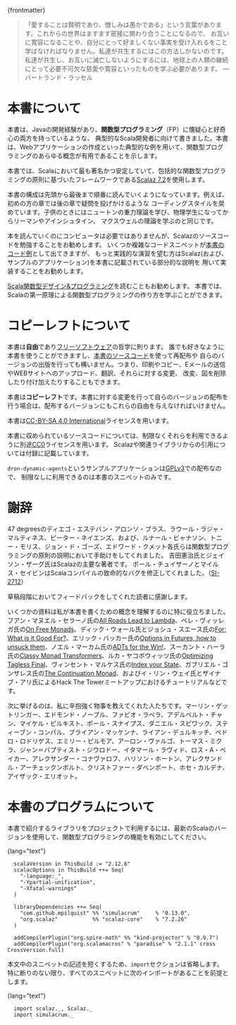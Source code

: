 {frontmatter}
<!--
> "Love is wise; hatred is foolish. In this world, which is getting more
> and more closely interconnected, we have to learn to tolerate each
> other, we have to learn to put up with the fact that some people say
> things that we don't like. We can only live together in that way. But
> if we are to live together, and not die together, we must learn a kind
> of charity and a kind of tolerance, which is absolutely vital to the
> continuation of human life on this planet."
> 
> ― Bertrand Russell
-->

> 「愛することは賢明であり、憎しみは愚かである」という言葉があります。これからの世界はますます密接に関わり合うことになるので、
> お互いに寛容になることや、自分にとって好ましくない事実を受け入れるをこと学ばなければなりません。私達が共生するにはこの方法しかないのです。
> 私達が共生し、お互いに滅亡しないようにするには、地球上の人類の継続にとって必要不可欠な慈愛や寛容といったものを学ぶ必要があります。
> ― バートランド・ラッセル
<!--
# About This Book

This book is for the typical Scala developer, probably with a Java background,
who is both sceptical and curious about the **Functional Programming** (FP)
paradigm. This book justifies every concept with practical examples, including
writing a web application.
-->
# 本書について
本書は、Javaの開発経験があり、**関数型プログラミング**（FP）に懐疑心と好奇心の両方を持っているような、
典型的なScala開発者に向けて書きました。本書は、Webアプリケーションの作成といった典型的な例を用いて、関数型プログラミングのあらゆる概念が有用であることを示します。

<!--
This book uses [Scalaz 7.2](https://github.com/scalaz/scalaz), the most popular, stable, principled and
comprehensive Functional Programming framework for Scala.
-->
本書では、Scalaにおいて最も著名かつ安定していて、包括的な関数型プログラミングの原則に基づいたフレームワークである[Scalaz 7.2](https://github.com/scalaz/scalaz)を使用します。

<!--
This book is designed to be read from cover to cover, in the order presented,
with a rest between chapters. Earlier chapters encourage coding styles that we
will later discredit: similar to how we learn Newton's theory of gravity as
children, and progress to Riemann / Einstein / Maxwell if we become students of
physics.
-->

本書の構成は先頭から最後まで順番に読んでいくようになっています。例えば、初めの方の章では後の章で疑問を投げかけるような
コーディングスタイルを奨めています。子供のときにはニュートンの重力理論を学び、物理学生になってからリーマンやアインシュタイン、
マクスウェルの理論を学ぶのと同じです。

<!--
A computer is not necessary to follow along, but studying the Scalaz source code
is encouraged. Some of the more complex code snippets are available with [the
book's source code](https://github.com/fommil/fpmortals/) and those who want practical exercises are encouraged to
(re-)implement Scalaz (and the example application) using the partial
descriptions presented in this book.
-->

本を読んでいくのにコンピュータは必要ではありませんが、Scalazのソースコードを勉強することをお勧めします。
いくつか複雑なコードスニペットが[本書のコード例](https://github.com/fommil/fpmortals/)として出てきますが、
もっと実践的な演習を望む方はScalaz(および、サンプルのアプリケーション)を本書に記載されている部分的な説明を
用いて実装することをお勧めします。

<!--
We also recommend [The Red Book](https://www.manning.com/books/functional-programming-in-scala) as further reading. It teaches how to write an FP
library in Scala from first principles.
-->

[Scala関数型デザイン&プログラミング](https://www.amazon.co.jp/dp/4844337769/)を読むこともお勧めします。
本書では、Scalaの第一原理による関数型プログラミングの作り方を学ぶことができます。

<!--
# Copyleft Notice
-->

# コピーレフトについて

<!--
This book is **Libre** and follows the philosophy of [Free Software](https://www.gnu.org/philosophy/free-sw.en.html): you can use
this book as you like, the [source is available](https://github.com/fommil/fpmortals/) you can redistribute this book
and you can distribute your own version. That means you can print it, photocopy
it, e-mail it, upload it to websites, change it, translate it, charge for it,
remix it, delete bits, and draw all over it.
-->

本書は**自由**であり[フリーソフトウェア](https://www.gnu.org/philosophy/free-sw.en.html)の哲学に則ります。
誰でも好きなように本書を使うことができますし、[本書のソースコード](https://github.com/fommil/fpmortals/)を使って再配布や
自らのバージョンの出版を行っても構いません。つまり、印刷やコピー、Eメールの送信やWEBサイトへのアップロード、翻訳、それらに対する変更、
改変、図を削除したり付け加えたりすることもできます。

<!--
This book is **Copyleft**: if you change the book and distribute your own version,
you must also pass these freedoms to its recipients.
-->

本書は**コピーレフト**です。本書に対する変更を行って自らのバージョンの配布を行う場合は、配布するバージョンにもこれらの自由を与えなければいけません。

<!--
This book uses the [Creative Commons Attribution ShareAlike 4.0 International](https://creativecommons.org/licenses/by-sa/4.0/legalcode) (CC
BY-SA 4.0) license.
-->

本書は[CC-BY-SA 4.0 International](https://creativecommons.org/licenses/by-sa/4.0/legalcode)ライセンスを用います。

<!--
All original code snippets in this book are separately [CC0](https://wiki.creativecommons.org/wiki/CC0) licensed, you may use
them without restriction. Excerpts from Scalaz and related libraries maintain
their license, reproduced in full in the appendix.
-->

本書に収められているソースコードについては、制限なくそれらを利用できるように別途[CC0](https://wiki.creativecommons.org/wiki/CC0)ライセンスを用います。 Scalazや関連ライブラリからの引用については付録に記載しています。

<!--
The example application `drone-dynamic-agents` is distributed under the terms of
the [GPLv3](https://www.gnu.org/licenses/gpl-3.0.en.html): only the snippets in this book are available without restriction.
-->

`dron-dynamic-agents`というサンプルアプリケーションは[GPLv3](https://www.gnu.org/licenses/gpl-3.0.en.html)での配布なので、
制限なしに利用できるのは本書のスニペットのみです。

<!--
# Thanks
-->

# 謝辞

<!--
Diego Esteban Alonso Blas, Raúl Raja Martínez and Peter Neyens of 47
degrees, Rúnar Bjarnason, Tony Morris, John de Goes and Edward Kmett
for their help explaining the principles of FP. Kenji Yoshida and
Jason Zaugg for being the main authors of Scalaz, and Paul Chuisano /
Miles Sabin for fixing a critical bug in the Scala compiler ([SI-2712](https://issues.scala-lang.org/browse/SI-2712)).
-->
47 degreesのディエゴ・エステバン・アロンソ・ブラス、ラウール・ラジャ・マルティネス、ピーター・ネイエンズ、および、ルナール・ビャナソン、トニー・モリス、ジョン・ド・ゴーズ、エドワード・クメット各氏らは関数型プログラミングの原則の説明において手助けをしてくれました。
吉田憲治氏とジェイソン・ザーグ氏はScalazの主要な著者です。
ポール・チュイザーノとマイルス・セイビンはScalaコンパイルの致命的なバグを修正してくれました。（[SI-2712](https://issues.scala-lang.org/browse/SI-2712)）

<!--
Thanks to the readers who gave feedback on early drafts of this text.
-->

草稿段階においてフィードバックをしてくれた読者に感謝します。

<!--
Some material was particularly helpful for my own understanding of the concept?
that are in this book. Thanks to Juan Manuel Serrano for [All Roads Lead to
Lambda](https://skillsmatter.com/skillscasts/9904-london-scala-march-meetup#video), Pere Villega for [On Free Monads](http://perevillega.com/understanding-free-monads), Dick Wall and Josh Suereth for [For:
What is it Good For?](https://www.youtube.com/watch?v=WDaw2yXAa50), Erik Bakker for [Options in Futures, how to unsuck them](https://www.youtube.com/watch?v=hGMndafDcc8),
Noel Markham for [ADTs for the Win!](https://www.47deg.com/presentations/2017/06/01/ADT-for-the-win/), Sukant Hajra for [Classy Monad Transformers](https://www.youtube.com/watch?v=QtZJATIPB0k),
Luka Jacobowitz for [Optimizing Tagless Final](https://lukajcb.github.io/blog/functional/2018/01/03/optimizing-tagless-final.html), Vincent Marquez for [Index your
State](https://www.youtube.com/watch?v=JPVagd9W4Lo), Gabriel Gonzalez for [The Continuation Monad](http://www.haskellforall.com/2012/12/the-continuation-monad.html), and Yi Lin Wei / Zainab Ali
for their tutorials at Hack The Tower meetups.
-->

いくつかの資料は私が本書を書くための概念を理解するのに特に役立ちました。
フアン・マヌエル・セラーノ氏の[All Roads Lead to Lambda](https://skillsmatter.com/skillscasts/9904-london-scala-march-meetup#video)、ペレ・ヴィッレガ氏の[On Free Monads](http://perevillega.com/understanding-free-monads)、ディック・ウォール氏とジョシュ・スエース氏の[For: What is it Good For?](https://www.youtube.com/watch?v=WDaw2yXAa50)、エリック・バッカー氏の[Options in Futures, how to unsuck them](https://www.youtube.com/watch?v=hGMndafDcc8)、ノエル・マーカム氏の[ADTs for the Win!](https://www.47deg.com/presentations/2017/06/01/ADT-for-the-win/)、スーカント・ハーラ氏の[Classy Monad Transformers](https://www.youtube.com/watch?v=QtZJATIPB0k)、ルカ・ヤコボウィッツ氏の[Optimizing Tagless Final](https://lukajcb.github.io/blog/functional/2018/01/03/optimizing-tagless-final.html)、ヴィンセント・マルケス氏の[Index your State](https://www.youtube.com/watch?v=JPVagd9W4Lo)、ガブリエル・ゴンザレス氏の[The Continuation Monad](http://www.haskellforall.com/2012/12/the-continuation-monad.html)、およびイ・リン・ウェイ氏とザイナブ・アリ氏によるHack The Towerミートアップにおけるチュートリアルなどです。

<!--
The helpul souls who patiently explained things to me: Merlin Göttlinger, Edmund
Noble, Fabio Labella, Adelbert Chang, Michael Pilquist, Paul Snively, Daniel
Spiewak, Stephen Compall, Brian McKenna, Ryan Delucchi, Pedro Rodriguez, Emily
Pillmore, Aaron Vargo, Tomas Mikula, Jean-Baptiste Giraudeau, Itamar Ravid, Ross
A. Baker, Alexander Konovalov, Harrison Houghton, Alexandre Archambault,
Christopher Davenport, Jose Cardona, Isaac Elliott.
-->
次に挙げるのは、私に辛抱強く物事を教えてくれた人たちです。マーリン・ゲットリンガー、エドモンド・ノーブル、ファビオ・ラベラ、アデルベルト・チャン、マイケル・ピルキスト、ポール・スナイプス、ダニエル・スピワック、スティーブン・コンパル、ブライアン・マッケンナ、ライアン・デュルキッチ、ペドロ・ロドリゲス、エミリー・ピルモア、アーロン・ヴァルゴ、トーマス・ミクラ、ジャン＝バプティスト・ジウロドー、イタマール・ラヴィド、ロス・A・ベイカー、アレクサンダー・コナヴァロフ、ハリソン・ホートン、アレクサンドル・アーチェックンボルト、クリストファー・ダベンポート、ホセ・カルデナ、アイザック・エリオット。

<!--
# Practicalities
-->

# 本書のプログラムについて

<!-- To set up a project that uses the libraries presented in this book, use a recent -->
<!-- version of Scala with FP-specific features enabled (e.g. in `build.sbt`): -->

本書で紹介するライブラリをプロジェクトで利用するには、最新のScalaのバージョンを使用して、関数型プログラミングの機能を有効にしてください。

{lang="text"}
~~~~~~~~
  scalaVersion in ThisBuild := "2.12.6"
  scalacOptions in ThisBuild ++= Seq(
    "-language:_",
    "-Ypartial-unification",
    "-Xfatal-warnings"
  )
  
  libraryDependencies ++= Seq(
    "com.github.mpilquist" %% "simulacrum"     % "0.13.0",
    "org.scalaz"           %% "scalaz-core"    % "7.2.26"
  )
  
  addCompilerPlugin("org.spire-math" %% "kind-projector" % "0.9.7")
  addCompilerPlugin("org.scalamacros" % "paradise" % "2.1.1" cross CrossVersion.full)
~~~~~~~~

<!-- In order to keep our snippets short, we will omit the `import` -->
<!-- section. Unless told otherwise, assume that all snippets have the -->
<!-- following imports: -->

本文中のスニペットの記述を短くするため、`import`セクションは省略します。 特に断りのない限り、すべてのスニペットに次のインポートがあることを前提とします。

{lang="text"}
~~~~~~~~
  import scalaz._, Scalaz._
  import simulacrum._
~~~~~~~~


